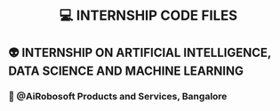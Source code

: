 <h1 align="center" style="font-size: 24px; font-weight: bold" title="Hello">💻 INTERNSHIP CODE FILES</h1>

<h2> 👽 INTERNSHIP ON ARTIFICIAL INTELLIGENCE, DATA SCIENCE AND MACHINE LEARNING </h2>

<h3>🏢 @AiRobosoft Products and Services, Bangalore</h3>

